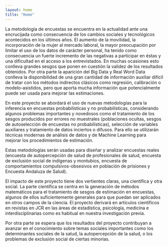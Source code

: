 ```yaml
---
layout: home
title: "Home"
---
```


La metodología de encuestas se encuentra en la actualidad ante una encrucijada como consecuencia de los cambios sociales y tecnológicos acontecidos en los últimos años. El aumento de la movilidad, la incorporación de la mujer al mercado laboral, la mayor preocupación por limitar el uso de los datos de carácter personal, ha tenido como consecuencia un fuerte incremento de las negativas a participar en éstas y una dificultad en el acceso a los entrevistados. En muchas ocasiones esto conlleva grandes sesgos que ponen en cuestión la validez de los resultados obtenidos. Por otra parte la aparición del Big Data y Real Word Data conlleva la disponibilidad de una gran cantidad de información auxiliar difícil de tratar con los métodos indirectos clásicos como regresión, calibración o modelo-asistidos, pero que aporta mucha información que potencialmente puede ser usada para mejorar las estimaciones.

En este proyecto se abordará el uso de nuevas metodologías para la inferencia en encuestas probabilísticas y no probabilísticas, considerando algunos problemas importantes y novedosos como el tratamiento de los sesgos producidos por errores no muestrales (poblaciones ocultas, sesgos de autoselección de encuestas no probabilísticas), selección de variables auxiliares y tratamiento de datos inciertos o difusos. Para ello se utilizarán técnicas modernas de análisis de datos y de Machine Learning para mejorar los procedimientos de estimación.

Estas metodologías serán usadas para diseñar y analizar encuestas reales (encuesta de autopercepción de salud de profesionales de salud, encuesta de exclusión social de indígenas y montubios, encuesta de comportamientos compulsivos-obsesivos en población de prisiones y Encuesta Andaluza de Salud).

El impacto de este proyecto tiene dos vertientes claras, una científica y otra social. La parte científica se centra en la generación de métodos matemáticos para el tratamiento de sesgos de estimación en encuestas, algunos de ellos suficientemente generales para que puedan ser aplicados en otros campos de la ciencia. El proyecto derivará en artículos científicos en revistas en JCR en las áreas de estadística, psicología, medicina e interdisciplinarias como es habitual en nuestra investigación previa.

Por otra parte se espera que los resultados del proyecto contribuyan a avanzar en el conocimiento sobre temas sociales importantes como los determinantes sociales de la salud, la autopercepción de la salud, o los problemas de exclusión social de ciertas minorías.
